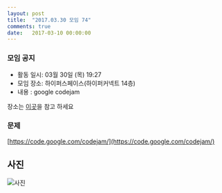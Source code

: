 ```yaml
---
layout: post
title:  "2017.03.30 모임 74"
comments: true
date:   2017-03-10 00:00:00
---
```


### 모임 공지

- 활동 일시: 03월 30일 (목) 19:27
- 모임 장소: 하이퍼스페이스(하이퍼커넥트 14층)
- 내용 : google codejam 

장소는 [이곳](http://career.hpcnt.com/)을 참고 하세요

### 문제

[https://code.google.com/codejam/](https://code.google.com/codejam/)<br>



## 사진
![사진](https://aaa.bbb.ccc)
